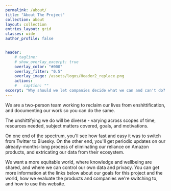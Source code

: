 ```yaml
---
permalink: /about/
title: "About The Project"
collection: about
layout: collection
entries_layout: grid
classes: wide
author_profile: false


header:
    # tagline: 
    # show_overlay_excerpt: true
    overlay_color: "#000"
    overlay_filter: "0.5"
    overlay_image: /assets/logos/Header2_replace.png
    actions:
    #   caption: ""
excerpt: "Why should we let companies decide what we can and can't do? Why should they get to decide morality?"
---
```

<!-- {% include page__hero.html image_description="Why?" %} -->
<!-- {% include gallery caption="This is a sample gallery to go along with this case study." %} -->

We are a two-person team working to reclaim our lives from enshittification, and documenting our work so you can do the same.

The unshittifying we do will be diverse - varying across scopes of time, resources needed, subject matters covered, goals, and motivations.  

On one end of the spectrum, you'll see how  fast and easy it was to switch from Twitter to Bluesky.  On the other end, you'll get periodic updates on our already-months-long process of eliminating our reliance on Amazon products, and extricating our data from their ecosystem.

We want a more equitable world, where knowledge and wellbeing are shared, and where we can control our own data and privacy.  You can get more information at the links below about our goals for this project and the world, how we evaluate the products and companies we're switching to, and how to use this website.

